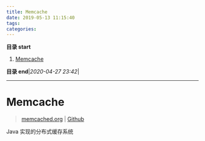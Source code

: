 ```yaml
---
title: Memcache
date: 2019-05-13 11:15:40
tags: 
categories: 
---
```


**目录 start**

1. [Memcache](#memcache)

**目录 end**|_2020-04-27 23:42_|
****************************************
# Memcache
> [memcached.org](https://memcached.org/) | [Github](https://github.com/memcached/memcached)

Java 实现的分布式缓存系统